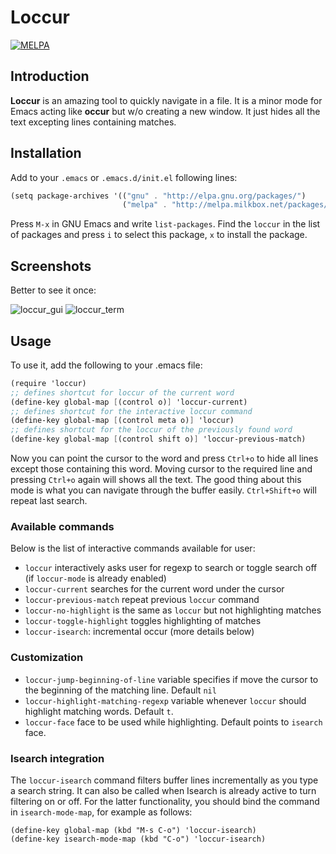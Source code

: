 # Loccur

[![MELPA](https://melpa.org/packages/loccur-badge.svg)](https://melpa.org/#/loccur)

## Introduction
**Loccur** is an amazing tool to quickly navigate in a file. It is a minor mode for Emacs acting like **occur** but w/o creating a new window. It just hides all the text excepting lines containing matches.
## Installation
Add to your `.emacs` or `.emacs.d/init.el` following lines:

```scheme
(setq package-archives '(("gnu" . "http://elpa.gnu.org/packages/")
                         ("melpa" . "http://melpa.milkbox.net/packages/")))
```
                         
Press `M-x` in GNU Emacs and write `list-packages`. Find the `loccur` in the list of packages and press `i` to select this package, `x` to install the package.


## Screenshots
Better to see it once:

![loccur_gui](https://github.com/fourier/loccur/raw/screenshots/gui_emacs_with_loccur.gif "GUI Emacs with loccur")
![loccur_term](https://github.com/fourier/loccur/raw/screenshots/emacs_with_loccur.gif "Emacs in terminal with loccur")


## Usage

To use it, add the following to your .emacs file:

```scheme
(require 'loccur)
;; defines shortcut for loccur of the current word
(define-key global-map [(control o)] 'loccur-current)
;; defines shortcut for the interactive loccur command
(define-key global-map [(control meta o)] 'loccur)
;; defines shortcut for the loccur of the previously found word
(define-key global-map [(control shift o)] 'loccur-previous-match)
```

Now you can point the cursor to the word and press `Ctrl+o` to hide all lines except those containing this word. Moving cursor to the required line and pressing `Ctrl+o` again will shows all the text. The good thing about this mode is what you can navigate through the buffer easily. `Ctrl+Shift+o` will repeat last search.

### Available commands
Below is the list of interactive commands available for user:

* `loccur` interactively asks user for regexp to search or toggle search off (if `loccur-mode` is already enabled)
* `loccur-current` searches for the current word under the cursor
* `loccur-previous-match` repeat previous `loccur` command
* `loccur-no-highlight` is the same as `loccur` but not highlighting matches
* `loccur-toggle-highlight` toggles highlighting of matches
* `loccur-isearch`: incremental occur (more details below)

### Customization
* `loccur-jump-beginning-of-line` variable specifies if move the cursor to the beginning of the matching line. Default `nil`
* `loccur-highlight-matching-regexp` variable whenever `loccur` should highlight matching words. Default `t`.
* `loccur-face` face to be used while highlighting. Default points to `isearch` face.

### Isearch integration
The `loccur-isearch` command filters buffer lines incrementally as you
type a search string.  It can also be called when Isearch is already
active to turn filtering on or off.  For the latter functionality, you
should bind the command in `isearch-mode-map`, for example as follows:

``` elisp
(define-key global-map (kbd "M-s C-o") 'loccur-isearch)
(define-key isearch-mode-map (kbd "C-o") 'loccur-isearch)
```
